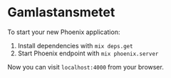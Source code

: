 # Gamlastansmetet

To start your new Phoenix application:

1. Install dependencies with `mix deps.get`
2. Start Phoenix endpoint with `mix phoenix.server`

Now you can visit `localhost:4000` from your browser.
